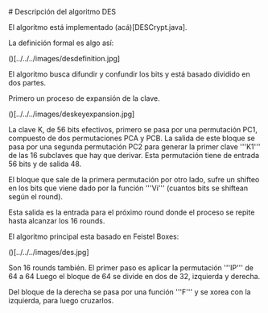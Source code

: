 # Descripción del algoritmo DES

El algoritmo está implementado (acá)[DESCrypt.java].

La definición formal es algo así:

()[../../../images/desdefinition.jpg]

El algoritmo busca difundir y confundir los bits y está basado dividido en dos partes.

Primero un proceso de expansión de la clave.

()[../../../images/deskeyexpansion.jpg]

La clave K, de 56 bits efectivos, primero se pasa por una permutación PC1, compuesto de
dos permutaciones PCA y PCB.  La salida de este bloque se pasa por una segunda permutación
PC2 para generar la primer clave '''K1''' de las 16 subclaves que hay que derivar.  Esta
permutación tiene de entrada 56 bits y de salida 48.

El bloque que sale de la primera permutación por otro lado, sufre un shifteo en los bits
que viene dado por la función '''Vi''' (cuantos bits se shiftean según el round).

Esta salida es la entrada para el próximo round donde el proceso se repite hasta alcanzar
los 16 rounds.

El algoritmo principal esta basado en Feistel Boxes:

()[../../../images/des.jpg]

Son 16 rounds también. El primer paso es aplicar la permutación '''IP''' de 64 a 64
Luego el bloque de 64 se divide en dos de 32, izquierda y derecha.

Del bloque de la derecha se pasa por una función '''F''' y se xorea con la izquierda, para
luego cruzarlos.
